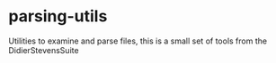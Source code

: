 # parsing-utils
Utilities to examine and parse files, this is a small set of tools from the DidierStevensSuite
